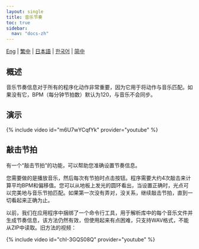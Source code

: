 ```yaml
---
layout: single
title: 音乐节奏
toc: true
sidebar:
  nav: "docs-zh"
---
```

[Eng](/dancexr/features/music_timing) | [繁中](/tw/dancexr/features/music_timing) | [日本語](/jp/dancexr/features/music_timing) | [한국어](/kr/dancexr/features/music_timing) | [简中](/zh/dancexr/features/music_timing)


## 概述
音乐节奏信息对于所有的程序化动作非常重要，因为它用于将动作与音乐匹配。如果没有它，BPM（每分钟节拍数）默认为120，与音乐不会同步。

## 演示
{% include video id="m6U7wYCqfYk" provider="youtube" %}

## 敲击节拍
有一个“敲击节拍”的功能，可以帮助您准确设置节奏信息。

您需要做的是播放音乐，然后每次有节拍时点击按钮。程序需要大约4次敲击来计算平均BPM和偏移值。您可以从地板上发光的圆环看出，当设置正确时，光点可以完美地与音乐节拍匹配。如果第一次没有弄对，没关系，继续敲击节拍，直到一切看起来正确为止。

以前，我们在应用程序中捆绑了一个命令行工具，用于解析库中的每个音乐文件并生成节奏信息，该方法仍然有效，但使用起来有点困难，只支持WAV格式，不能从ZIP中读取。旧方法的视频：

{% include video id="chI-3GQS08Q" provider="youtube" %}